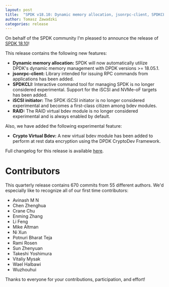 ```yaml
---
layout: post
title:  "SPDK v18.10: Dynamic memory allocation, jsonrpc-client, SPDKCLI iSCSI and NVMe-oF support"
author: Tomasz Zawadzki
categories: release
---
```


On behalf of the SPDK community I'm pleased to announce the release of [SPDK 18.10](https://github.com/spdk/spdk/releases/tag/v18.10)!

This release contains the following new features:

- **Dynamic memory allocation:** SPDK will now automatically utilize DPDK's dynamic memory management with DPDK versions >= 18.05.1.
- **jsonrpc-client:** Library intended for issuing RPC commands from applications has been added.
- **SPDKCLI:** Interactive command tool for managing SPDK is no longer considered experimental. Support for the iSCSI and NVMe-oF targets has been added.
- **iSCSI initiator:** The SPDK iSCSI initiator is no longer considered experimental and becomes a first-class citizen among bdev modules.
- **RAID:** The RAID virtual bdev module is no longer considered experimental and is always enabled by default.

Also, we have added the following experimental feature:
- **Crypto Virtual Bdev:** A new virtual bdev module has been added to perform at rest data encryption using the DPDK CryptoDev
Framework.

Full changelog for this release is available [here](https://github.com/spdk/spdk/releases/tag/v18.10).

# Contributors

This quarterly release contains 670 commits from 55 different authors. We'd especially like to recognize all of our first time contributors:

- Avinash M N
- Chen Zhenghua
- Crane Chu
- Enming Zhang
- Li Feng
- Mike Altman
- Ni Xun
- Potnuri Bharat Teja
- Rami Rosen
- Sun Zhenyuan
- Takeshi Yoshimura
- Vitaliy Mysak
- Wael Halbawi
- Wuzhouhui

Thanks to everyone for your contributions, participation, and effort!
